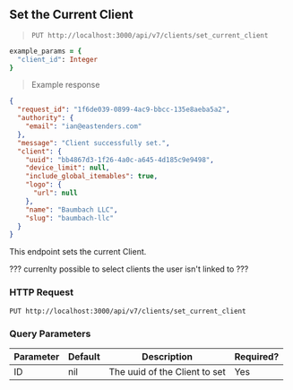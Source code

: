 ## Set the Current Client

> `PUT http://localhost:3000/api/v7/clients/set_current_client`

```ruby
example_params = {
  "client_id": Integer
}
```

> Example response

```json
{
  "request_id": "1f6de039-0899-4ac9-bbcc-135e8aeba5a2",
  "authority": {
    "email": "ian@eastenders.com"
  },
  "message": "Client successfully set.",
  "client": {
    "uuid": "bb4867d3-1f26-4a0c-a645-4d185c9e9498",
    "device_limit": null,
    "include_global_itemables": true,
    "logo": {
      "url": null
    },
    "name": "Baumbach LLC",
    "slug": "baumbach-llc"
  }
}
```

This endpoint sets the current Client.

??? currenlty possible to select clients the user isn't linked to ???

### HTTP Request

`PUT http://localhost:3000/api/v7/clients/set_current_client`

### Query Parameters

Parameter | Default | Description | Required?
--------- | ------- | ----------- | ---------
ID | nil | The uuid of the Client to set | Yes